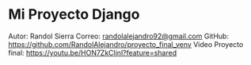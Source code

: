 # Mi Proyecto Django

Autor: Randol Sierra
Correo: randolalejandro92@gmail.com
GitHub: https://github.com/RandolAlejandro/proyecto_final_venv
Video Proyecto final: https://youtu.be/HON7ZkCljnl?feature=shared
